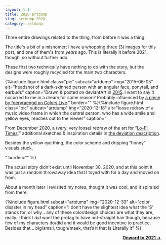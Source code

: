 ```yaml
---
layout: 1.1
title: 2020 artdump
slug: artdump-2020
category: artdump
---
```

Three entire drawings related to the thing, from before it was a thing.<!--more-->

The title's a bit of a misnomer; I have a whopping three (3) images for this post, and one of them's from *years* ago. This is literally it before 2021, though, so without further ado:

These first two technically have nothing to do with the story, but the designs were roughly recycled for the main two characters.

{%include figure.html
	class="pic"
	subcat="artdump"
	img="2015-06-05"
	alt="headshot of a dark-skinned person with an angular face, ponytail, and earbuds"
	caption="Drawn & posted on deviantArt in <a href='https://www.deviantart.com/a-flyleaf/art/were-you-talkin-to-me-537726745' target='_blank'>2015</a>. I want to say it occurred to me in a dream for some reason? Probably influenced by <a href='https://www.colorslive.com/details/1894812' target='_blank'>a piece by foervraengd on Colors Live</a>."
	border=""
%}{%include figure.html
	class="pic"
	subcat="artdump"
	img="2020-12-18"
	alt="loose redraw of a music video frame in which the central person, who has a wide smile and yellow eyes, reaches out to the viewer"
	caption="<p>From December 2020, a (very, very loose) redraw of the art for “<a href='https://www.youtube.com/watch?v=nu3Eg2O4vzs' target='_blank'>Lo-Fi Times</a>;” additional sketches & inspiration details in <a href='https://www.deviantart.com/a-flyleaf/art/very-enthusiastic-about-honey-864456324' target='_blank'>the deviation description</a>.</p><p>Besides the yellow eye thing, the color scheme and dripping “honey” visuals stuck.</p>"
	border=""
%}

The actual story didn't exist until November 30, 2020, and at this point it was just a random throwaway idea that I toyed with for a day and moved on from.

About a month later I revisited my notes, thought it was cool, and it spiraled from there.

{%include figure.html
	subcat="artdump"
	img="2020-12-30"
	alt="color disaster in my head"
	caption="I don’t have the slightest idea what the ‘S’ stands for, or why… any of these color/design choices are what they are, really. I think I <em>did</em> want the protag to have not-straight hair though, because few of my characters do/did and it would be good incentive to practice. Besides that… big/small, tough/meek, that’s it that is Literally it"
%}

<p style="text-align:right;"><b><a href="{%include url.html%}/blog/artdump-2021-01">Onward to 2021 →</a></b></p>